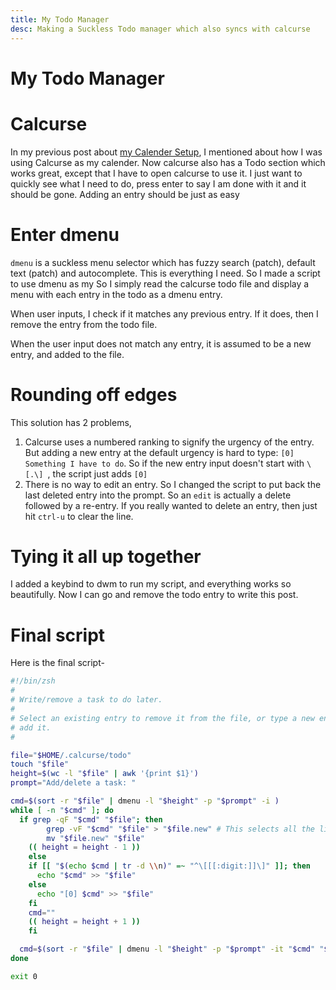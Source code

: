```yaml
---
title: My Todo Manager
desc: Making a Suckless Todo manager which also syncs with calcurse
---
```


# My Todo Manager

# Calcurse

In my previous post about [my Calender Setup](./2021-08-20_010631.html), I mentioned about how I was using Calcurse as my calender. Now calcurse also has a Todo section which works great, except that I have to open calcurse to use it. I just want to quickly see what I need to do, press enter to say I am done with it and it should be gone. Adding an entry should be just as easy

# Enter dmenu

`dmenu` is a suckless menu selector which has fuzzy search (patch), default text (patch) and autocomplete. This is everything I need. So I made a script to use dmenu as my So I simply read the calcurse todo file and display a menu with each entry in the todo as a dmenu entry.

When user inputs, I check if it matches any previous entry. If it does, then I remove the entry from the todo file.

When the user input does not match any entry, it is assumed to be a new entry, and added to the file.

# Rounding off edges

This solution has 2 problems,

1. Calcurse uses a numbered ranking to signify the urgency of the entry. But adding a new entry at the default urgency is hard to type: `[0] Something I have to do`. So if the new entry input doesn't start with `\[.\] `, the script just adds `[0]`
2. There is no way to edit an entry. So I changed the script to put back the last deleted entry into the prompt. So an `edit` is actually a delete followed by a re-entry. If you really wanted to delete an entry, then just hit `ctrl-u` to clear the line.

# Tying it all up together

I added a keybind to dwm to run my script, and everything works so beautifully. Now I can go and remove the todo entry to write this post.

# Final script

Here is the final script-

```bash
#!/bin/zsh
#
# Write/remove a task to do later.
#
# Select an existing entry to remove it from the file, or type a new entry to
# add it.
#

file="$HOME/.calcurse/todo"
touch "$file"
height=$(wc -l "$file" | awk '{print $1}')
prompt="Add/delete a task: "

cmd=$(sort -r "$file" | dmenu -l "$height" -p "$prompt" -i )
while [ -n "$cmd" ]; do
  if grep -qF "$cmd" "$file"; then
		grep -vF "$cmd" "$file" > "$file.new" # This selects all the lines that DONT match
		mv "$file.new" "$file"
    (( height = height - 1 ))
 	else
    if [[ "$(echo $cmd | tr -d \\n)" =~ "^\[[[:digit:]]\]" ]]; then
      echo "$cmd" >> "$file"
    else
      echo "[0] $cmd" >> "$file"
    fi
    cmd=""
    (( height = height + 1 ))
 	fi

  cmd=$(sort -r "$file" | dmenu -l "$height" -p "$prompt" -it "$cmd" "$@" )
done

exit 0
```

